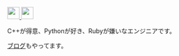 <p>
  <a href="http://twitter.com/nayu_tech" target="_blank" rel="noopener noreferrer">
    <img height="28" src="https://img.shields.io/twitter/follow/nayu_tech?label=Twitter&logo=twitter&style=flat" />
  </a>
  <a href="http://nayutari.com" target="_blank" rel="noopener noreferrer">
    <img height="28" src="https://img.shields.io/badge/Nayutari-com-green" />
  </a>
</p>

<p>C++が得意、Pythonが好き、Rubyが嫌いなエンジニアです。</p>
<p><a href="https://nayutari.com/" target="_blank" rel="noopener noreferrer">ブログ</a>もやってます。</p>
